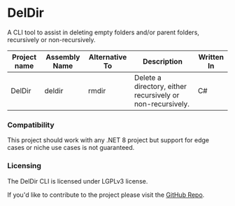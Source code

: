 # DelDir
A CLI tool to assist in deleting empty folders and/or parent folders, recursively or non-recursively.


| Project name | Assembly Name | Alternative To | Description | Written  In |
|-|-|-|-|-|
| DelDir | deldir | rmdir | Delete a directory, either recursively or non-recursively. | C# |


### Compatibility
This project should work with any .NET 8 project but support for edge cases or niche use cases is not guaranteed.

### Licensing
The DelDir CLI is licensed under LGPLv3 license.

If you'd like to contribute to the project please visit the [GitHub Repo](https://github.com/BasisBox/DelDir).
